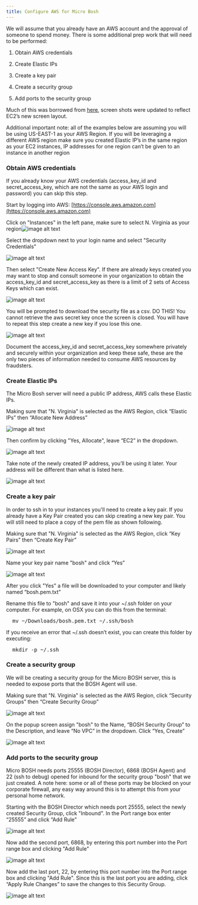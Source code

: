 ```yaml
---
title: Configure AWS for Micro Bosh
---
```


We will assume that you already have an AWS account and the approval of someone to spend money.  There is some additional prep work that will need to be performed:

1. Obtain AWS credentials

2. Create Elastic IPs

3. Create a key pair

4. Create a security group

5. Add ports to the security group

Much of this was borrowed from [here](http://blog.cloudfoundry.com/2012/09/06/deploying-to-aws-using-cloud-foundry-bosh/), screen shots were updated to reflect EC2’s new screen layout.

Additional important note: all of the examples below are assuming you will be using US-EAST-1 as your AWS Region.  If you will be leveraging a different AWS region make sure you created Elastic IP’s in the same region as your EC2 instances, IP addresses for one region can’t be given to an instance in another region

### Obtain AWS credentials

If you already know your AWS credentials (access_key_id and secret_access_key, which are not the same as your AWS login and password) you can skip this step.

Start by logging into AWS: [https://console.aws.amazon.com](https://console.aws.amazon.com)

Click on "Instances" in the left pane, make sure to select N. Virginia as your region![image alt text](/source/images/aws-ec2/image_0.png)

Select the dropdown next to your login name and select "Security Credentials"

![image alt text](/source/images/aws-ec2/image_1.png)

Then select "Create New Access Key".  If there are already keys created you may want to stop and consult someone in your organization to obtain the access_key_id and secret_access_key as there is a limit of 2 sets of Access Keys which can exist.

![image alt text](/source/images/aws-ec2/image_2.png)

You will be prompted to download the security file as a csv.  DO THIS!  You cannot retrieve the aws secret key once the screen is closed. You will have to repeat this step create a new key if you lose this one.

![image alt text](/source/images/aws-ec2/image_3.png)

Document the access_key_id and secret_access_key somewhere privately and securely within your organization and keep these safe, these are the only two pieces of information needed to consume AWS resources by fraudsters.

### Create Elastic IPs

The Micro Bosh server will need a public IP address, AWS calls these Elastic IPs.

Making sure that "N. Virginia" is selected as the AWS Region, click “Elastic IPs” then “Allocate New Address”

![image alt text](/source/images/aws-ec2/image_4.png)

Then confirm by clicking "Yes, Allocate", leave “EC2” in the dropdown.

![image alt text](/source/images/aws-ec2/image_5.png)

Take note of the newly created IP address, you’ll be using it later.  Your address will be different than what is listed here.

![image alt text](/source/images/aws-ec2/image_6.png)

### Create a key pair

In order to ssh in to your instances you'll need to create a key pair. If you already have a Key Pair created you can skip creating a new key pair. You will still need to place a copy of the pem file as shown following.

Making sure that "N. Virginia" is selected as the AWS Region, click “Key Pairs” then “Create Key Pair”

![image alt text](/source/images/aws-ec2/image_7.png)

Name your key pair name "bosh" and click “Yes”

![image alt text](/source/images/aws-ec2/image_8.png)

After you click "Yes" a file will be downloaded to your computer and likely named “bosh.pem.txt”

Rename this file to "bosh" and save it into your ~/.ssh folder on your computer. For example, on OSX you can do this from the terminal:

<pre class="terminal">
  mv ~/Downloads/bosh.pem.txt ~/.ssh/bosh
</pre>

If you receive an error that ~/.ssh doesn’t exist, you can create this folder by executing:

<pre class="terminal">
  mkdir -p ~/.ssh
</pre>

### Create a security group

We will be creating a security group for the Micro BOSH server, this is needed to expose ports that the BOSH Agent will use.

Making sure that "N. Virginia" is selected as the AWS Region, click “Security Groups” then “Create Security Group”

![image alt text](/source/images/aws-ec2/image_9.png)

On the popup screen assign "bosh" to the Name, “BOSH Security Group” to the Description, and leave “No VPC” in the dropdown.  Click “Yes, Create”

![image alt text](/source/images/aws-ec2/image_10.png)

### Add ports to the security group

Micro BOSH needs ports 25555 (BOSH Director), 6868 (BOSH Agent) and 22 (ssh to debug) opened for inbound for the security group "bosh" that we just created.  A note here: some or all of these ports may be blocked on your corporate firewall, any easy way around this is to attempt this from your personal home network.

Starting with the BOSH Director which needs port 25555, select the newly created Security Group, click "Inbound".  In the Port range box enter “25555” and click “Add Rule”

![image alt text](/source/images/aws-ec2/image_11.png)

Now add the second port, 6868, by entering this port number into the Port range box and clicking "Add Rule"

![image alt text](/source/images/aws-ec2/image_12.png)

Now add the last port, 22, by entering this port number into the Port range box and clicking "Add Rule".  Since this is the last port you are adding, click “Apply Rule Changes” to save the changes to this Security Group.

![image alt text](/source/images/aws-ec2/image_13.png)